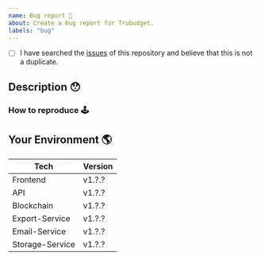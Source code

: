 ```yaml
---
name: Bug report 🐛
about: Create a bug report for Trubudget.
labels: "bug"
---
```


- [ ] I have searched the [issues](https://github.com/openkfw/TruBudget/issues) of this repository and believe that this is not a duplicate.

## Description 😯

### How to reproduce 🕹

## Your Environment 🌎

| Tech            | Version |
| --------------- | ------- |
| Frontend        | v1.?.?  |
| API             | v1.?.?  |
| Blockchain      | v1.?.?  |
| Export-Service  | v1.?.?  |
| Email-Service   | v1.?.?  |
| Storage-Service | v1.?.?  |
